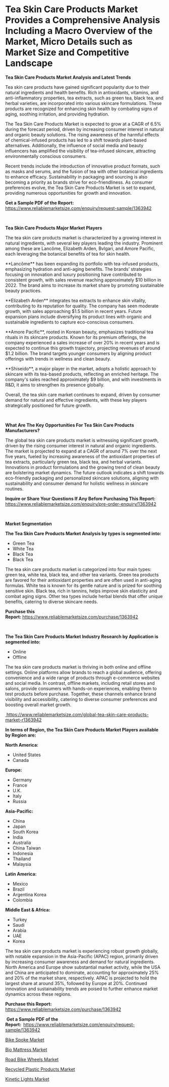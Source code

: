 <p><h1>Tea Skin Care Products Market Provides a Comprehensive Analysis Including a Macro Overview of the Market, Micro Details such as Market Size and Competitive Landscape</h1></p><p><strong>Tea Skin Care Products Market Analysis and Latest Trends</strong></p>
<p><p>Tea skin care products have gained significant popularity due to their natural ingredients and health benefits. Rich in antioxidants, vitamins, and anti-inflammatory properties, tea extracts, such as green tea, black tea, and herbal varieties, are incorporated into various skincare formulations. These products are recognized for enhancing skin health by combating signs of aging, soothing irritation, and providing hydration.</p><p>The Tea Skin Care Products Market is expected to grow at a CAGR of 6.5% during the forecast period, driven by increasing consumer interest in natural and organic beauty solutions. The rising awareness of the harmful effects of chemical-infused products has led to a shift towards plant-based alternatives. Additionally, the influence of social media and beauty influencers has amplified the visibility of tea-infused skincare, attracting environmentally conscious consumers.</p><p>Recent trends include the introduction of innovative product formats, such as masks and serums, and the fusion of tea with other botanical ingredients to enhance efficacy. Sustainability in packaging and sourcing is also becoming a priority as brands strive for eco-friendliness. As consumer preferences evolve, the Tea Skin Care Products Market is set to expand, providing numerous opportunities for growth and innovation.</p></p>
<p><strong>Get a Sample PDF of the Report:&nbsp;</strong> <a href="https://www.reliablemarketsize.com/enquiry/request-sample/1363942?utm_campaign=1999&utm_medium=2&utm_source=Github&utm_content=ia&utm_term=04042025&utm_id=tea-skin-care-products">https://www.reliablemarketsize.com/enquiry/request-sample/1363942</a></p>
<p>&nbsp;</p>
<p><strong>Tea Skin Care Products Major Market Players</strong></p>
<p><p>The tea skin care products market is characterized by a growing interest in natural ingredients, with several key players leading the industry. Prominent among these are Lancôme, Elizabeth Arden, Bvlgari, and Amore Pacific, each leveraging the botanical benefits of tea for skin health.</p><p>**Lancôme** has been expanding its portfolio with tea-infused products, emphasizing hydration and anti-aging benefits. The brands’ strategies focusing on innovation and luxury positioning have contributed to consistent growth, with sales revenue reaching approximately $10 billion in 2022. The brand aims to increase its market share by promoting sustainable beauty practices.</p><p>**Elizabeth Arden** integrates tea extracts to enhance skin vitality, contributing to its reputation for quality. The company has seen moderate growth, with sales approaching $1.5 billion in recent years. Future expansion plans include diversifying its product lines with organic and sustainable ingredients to capture eco-conscious consumers.</p><p>**Amore Pacific**, rooted in Korean beauty, emphasizes traditional tea rituals in its skincare products. Known for its premium offerings, the company experienced a sales increase of over 20% in recent years and is expected to continue this growth trajectory, projecting revenues of around $1.2 billion. The brand targets younger consumers by aligning product offerings with trends in wellness and clean beauty.</p><p>**Shiseido**, a major player in the market, adopts a holistic approach to skincare with its tea-based products, reflecting an enriched heritage. The company's sales reached approximately $9 billion, and with investments in R&D, it aims to strengthen its presence globally.</p><p>Overall, the tea skin care market continues to expand, driven by consumer demand for natural and effective ingredients, with these key players strategically positioned for future growth.</p></p>
<p>&nbsp;</p>
<p><strong>What Are The Key Opportunities For Tea Skin Care Products Manufacturers?</strong></p>
<p><p>The global tea skin care products market is witnessing significant growth, driven by the rising consumer interest in natural and organic ingredients. The market is projected to expand at a CAGR of around 7% over the next five years, fueled by increasing awareness of the antioxidant properties of tea extracts, particularly green tea, black tea, and herbal variants. Innovations in product formulations and the growing trend of clean beauty are bolstering market dynamics. The future outlook indicates a shift towards eco-friendly packaging and personalized skincare solutions, aligning with sustainability and consumer demand for holistic wellness in skincare routines.</p></p>
<p><strong>Inquire or Share Your Questions If Any Before Purchasing This Report:</strong> <a href="https://www.reliablemarketsize.com/enquiry/pre-order-enquiry/1363942?utm_campaign=1999&utm_medium=2&utm_source=Github&utm_content=ia&utm_term=04042025&utm_id=tea-skin-care-products">https://www.reliablemarketsize.com/enquiry/pre-order-enquiry/1363942</a></p>
<p>&nbsp;</p>
<p><strong>Market Segmentation</strong></p>
<p><strong>The Tea Skin Care Products Market Analysis by types is segmented into:</strong></p>
<p><ul><li>Green Tea</li><li>White Tea</li><li>Black Tea</li><li>Black Tea</li></ul></p>
<p><p>The tea skin care products market is categorized into four main types: green tea, white tea, black tea, and other tea variants. Green tea products are favored for their antioxidant properties and are often used in anti-aging formulas. White tea is known for its gentle nature and is prized for soothing sensitive skin. Black tea, rich in tannins, helps improve skin elasticity and combat aging signs. Other tea types include herbal blends that offer unique benefits, catering to diverse skincare needs.</p></p>
<p><strong>Purchase this Report:&nbsp;</strong><a href="https://www.reliablemarketsize.com/purchase/1363942?utm_campaign=1999&utm_medium=2&utm_source=Github&utm_content=ia&utm_term=04042025&utm_id=tea-skin-care-products">https://www.reliablemarketsize.com/purchase/1363942</a></p>
<p>&nbsp;</p>
<p><strong>The Tea Skin Care Products Market Industry Research by Application is segmented into:</strong></p>
<p><ul><li>Online</li><li>Offline</li></ul></p>
<p><p>The tea skin care products market is thriving in both online and offline settings. Online platforms allow brands to reach a global audience, offering convenience and a wide range of products through e-commerce websites and social media. In contrast, offline markets, including retail stores and salons, provide consumers with hands-on experiences, enabling them to test products before purchase. Together, these channels enhance brand visibility and accessibility, catering to diverse consumer preferences and boosting overall market growth.</p></p>
<p><a href="https://www.reliablemarketsize.com/global-tea-skin-care-products-market-r1363942?utm_campaign=1999&utm_medium=2&utm_source=Github&utm_content=ia&utm_term=04042025&utm_id=tea-skin-care-products">&nbsp;https://www.reliablemarketsize.com/global-tea-skin-care-products-market-r1363942</a></p>
<p><strong>In terms of Region, the Tea Skin Care Products Market Players available by Region are:</strong></p>
<p>
    <p> <strong> North America: </strong>
        <ul>
            <li>United States</li>
            <li>Canada</li>
        </ul>
        </p> 
    <p> <strong> Europe: </strong>
        <ul>
            <li>Germany</li>
            <li>France</li>
            <li>U.K.</li>
            <li>Italy</li>
            <li>Russia</li>
        </ul>
        </p> 
    <p> <strong> Asia-Pacific: </strong>
        <ul>
            <li>China</li>
            <li>Japan</li>
            <li>South Korea</li>
            <li>India</li>
            <li>Australia</li>
            <li>China Taiwan</li>
            <li>Indonesia</li>
            <li>Thailand</li>
            <li>Malaysia</li>
        </ul>
        </p> 
    <p> <strong> Latin America: </strong>
        <ul>
            <li>Mexico</li>
            <li>Brazil</li>
            <li>Argentina Korea</li>
            <li>Colombia</li>
        </ul>
        </p> 
    <p> <strong> Middle East & Africa: </strong>
        <ul>
            <li>Turkey</li>
            <li>Saudi</li>
            <li>Arabia</li>
            <li>UAE</li>
            <li>Korea</li>
        </ul>
    </p>
    </p>
<p><p>The tea skin care products market is experiencing robust growth globally, with notable expansion in the Asia-Pacific (APAC) region, primarily driven by increasing consumer awareness and demand for natural ingredients. North America and Europe show substantial market activity, while the USA and China are anticipated to dominate, accounting for approximately 25% and 20% of the market share, respectively. APAC is projected to hold the largest share at around 35%, followed by Europe at 20%. Continued innovation and sustainability trends are poised to further enhance market dynamics across these regions.</p></p>
<p><strong>Purchase this Report: </strong><a href="https://www.reliablemarketsize.com/purchase/1363942?utm_campaign=1999&utm_medium=2&utm_source=Github&utm_content=ia&utm_term=04042025&utm_id=tea-skin-care-products">https://www.reliablemarketsize.com/purchase/1363942</a></p>
<p>&nbsp;<strong>Get a Sample PDF of the Report:&nbsp;&nbsp;</strong><a href="https://www.reliablemarketsize.com/enquiry/request-sample/1363942?utm_campaign=1999&utm_medium=2&utm_source=Github&utm_content=ia&utm_term=04042025&utm_id=tea-skin-care-products">https://www.reliablemarketsize.com/enquiry/request-sample/1363942</a></p>
<p><strong></strong></p>
<p><p><a href="https://github.com/roffefaith6l/Market-Research-Report-List-1/blob/main/bike-spoke-market.md?utm_campaign=1999&utm_medium=2&utm_source=Github&utm_content=ia&utm_term=04042025&utm_id=tea-skin-care-products">Bike Spoke Market</a></p><p><a href="https://github.com/suzorfazlikb/Market-Research-Report-List-1/blob/main/bio-mattress-market.md?utm_campaign=1999&utm_medium=2&utm_source=Github&utm_content=ia&utm_term=04042025&utm_id=tea-skin-care-products">Bio Mattress Market</a></p><p><a href="https://github.com/erkidrhoy/Market-Research-Report-List-1/blob/main/road-bike-wheels-market.md?utm_campaign=1999&utm_medium=2&utm_source=Github&utm_content=ia&utm_term=04042025&utm_id=tea-skin-care-products">Road Bike Wheels Market</a></p><p><a href="https://github.com/irisadoranrx/Market-Research-Report-List-1/blob/main/recycled-plastic-products-market.md?utm_campaign=1999&utm_medium=2&utm_source=Github&utm_content=ia&utm_term=04042025&utm_id=tea-skin-care-products">Recycled Plastic Products Market</a></p><p><a href="https://github.com/semenbobbaxu/Market-Research-Report-List-1/blob/main/kinetic-lights-market.md?utm_campaign=1999&utm_medium=2&utm_source=Github&utm_content=ia&utm_term=04042025&utm_id=tea-skin-care-products">Kinetic Lights Market</a></p></p>